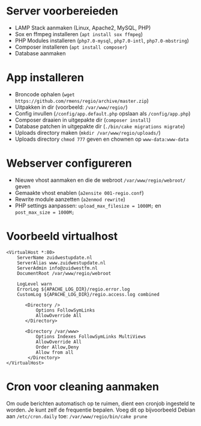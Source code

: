 # Server voorbereieden
- LAMP Stack aanmaken (Linux, Apache2, MySQL, PHP)
- Sox en ffmpeg installeren (```apt install sox ffmpeg```)
- PHP Modules installeren (```php7.0-mysql```, ```php7.0-intl```, ```php7.0-mbstring```)
- Composer installeren (```apt install composer```)
- Database aanmaken 

# App installeren
- Broncode ophalen (```wget https://github.com/rmens/regio/archive/master.zip```)
- Uitpakken in dir (voorbeeld: ```/var/www/regio/```)
- Config invullen (```/config/app.default.php``` opslaan als ```/config/app.php```)
- Composer draaien in uitgepakte dir (```composer install```)
- Database patchen in uitgepakte dir (```./bin/cake migrations migrate```)
- Uploads directory maken (```mkdir /var/www/regio/uploads/```)
- Uploads directory ```chmod 777``` geven en chownen op ```www-data:www-data```

# Webserver configureren
- Nieuwe vhost aanmaken en die de webroot ```/var/www/regio/webroot/``` geven
- Gemaakte vhost enablen (```a2ensite 001-regio.conf```)
- Rewrite module aanzetten (```a2enmod rewrite```)
- PHP settings aanpassen: ```upload_max_filesize = 1000M;``` en ```post_max_size = 1000M;```

# Voorbeeld virtualhost
```
<VirtualHost *:80>
	ServerName zuidwestupdate.nl
	ServerAlias www.zuidwestupdate.nl
	ServerAdmin info@zuidwestfm.nl
	DocumentRoot /var/www/regio/webroot

	LogLevel warn
	ErrorLog ${APACHE_LOG_DIR}/regio.error.log
	CustomLog ${APACHE_LOG_DIR}/regio.access.log combined

       <Directory />
           Options FollowSymLinks
           AllowOverride All
       </Directory>

       <Directory /var/www>
           Options Indexes FollowSymLinks MultiViews
           AllowOverride All
           Order Allow,Deny
           Allow from all
        </Directory>
</VirtualHost>
```

# Cron voor cleaning aanmaken
Om oude berichten automatisch op te ruimen, dient een cronjob ingesteld te worden. Je kunt zelf de frequentie bepalen. Voeg dit op bijvoorbeeld Debian aan ```/etc/cron.daily``` toe: ```/var/www/regio/bin/cake prune```
